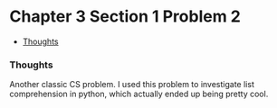 Chapter 3 Section 1 Problem 2
=============================

- [Thoughts][thoughts]

### Thoughts ###

Another classic CS problem. I used this problem to investigate list
comprehension in python, which actually ended up being pretty cool.

[thoughts]: #thoughts

